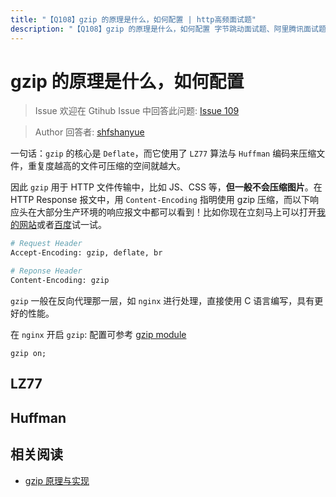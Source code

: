 ```yaml
---
title: "【Q108】gzip 的原理是什么，如何配置 | http高频面试题"
description: "【Q108】gzip 的原理是什么，如何配置 字节跳动面试题、阿里腾讯面试题、美团小米面试题。"
---
```


# gzip 的原理是什么，如何配置

> Issue
> 欢迎在 Gtihub Issue 中回答此问题: [Issue 109](https://github.com/shfshanyue/Daily-Question/issues/109)

> Author
> 回答者: [shfshanyue](https://github.com/shfshanyue)

一句话：`gzip` 的核心是 `Deflate`，而它使用了 `LZ77` 算法与 `Huffman` 编码来压缩文件，重复度越高的文件可压缩的空间就越大。

因此 `gzip` 用于 HTTP 文件传输中，比如 JS、CSS 等，**但一般不会压缩图片**。在 HTTP Response 报文中，用 `Content-Encoding` 指明使用 gzip 压缩，而以下响应头在大部分生产环境的响应报文中都可以看到！比如你现在立刻马上可以打开[我的网站](https://q.shanyue.tech)或者[百度](https://www.baidu.com)试一试。

```bash
# Request Header
Accept-Encoding: gzip, deflate, br

# Reponse Header
Content-Encoding: gzip
```

`gzip` 一般在反向代理那一层，如 `nginx` 进行处理，直接使用 C 语言编写，具有更好的性能。

在 `nginx` 开启 `gzip`: 配置可参考 [gzip module](http://nginx.org/en/docs/http/ngx_http_gzip_module.html)

```nginx
gzip on;
```

## LZ77

## Huffman

## 相关阅读

- [gzip 原理与实现](https://blog.csdn.net/imquestion/article/details/16439)
